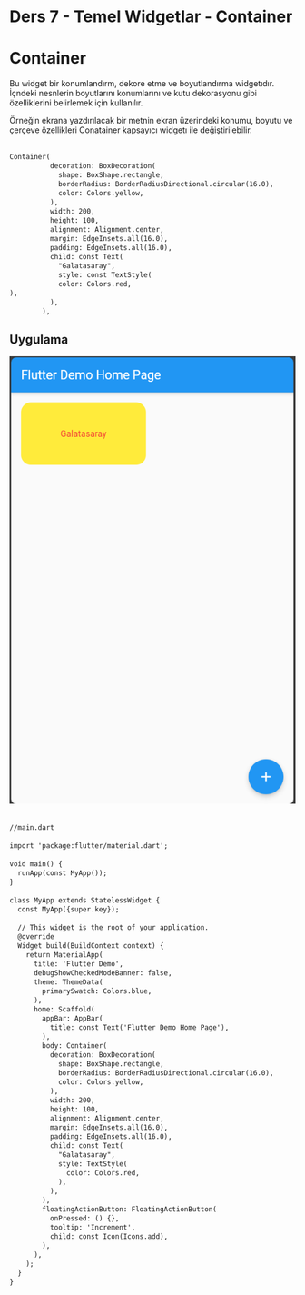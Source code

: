 # Ders 7 - Temel Widgetlar - Container

# Container

Bu widget bir konumlandırm, dekore etme ve boyutlandırma widgetıdır. İçndeki nesnlerin boyutlarını konumlarını ve kutu dekorasyonu gibi özelliklerini belirlemek için kullanılır.

Örneğin ekrana yazdırılacak bir metnin ekran üzerindeki konumu, boyutu ve çerçeve özellikleri Conatainer kapsayıcı widgetı ile değiştirilebilir.

````

Container(
          decoration: BoxDecoration(
            shape: BoxShape.rectangle,
            borderRadius: BorderRadiusDirectional.circular(16.0),
            color: Colors.yellow,
          ),
          width: 200,
          height: 100,
          alignment: Alignment.center,
          margin: EdgeInsets.all(16.0),
          padding: EdgeInsets.all(16.0),
          child: const Text(
            "Galatasaray",
            style: const TextStyle(
            color: Colors.red,
),
          ),
        ),

````


## Uygulama

![Screenshot](images/Container.png)


````

//main.dart

import 'package:flutter/material.dart';

void main() {
  runApp(const MyApp());
}

class MyApp extends StatelessWidget {
  const MyApp({super.key});

  // This widget is the root of your application.
  @override
  Widget build(BuildContext context) {
    return MaterialApp(
      title: 'Flutter Demo',
      debugShowCheckedModeBanner: false,
      theme: ThemeData(
        primarySwatch: Colors.blue,
      ),
      home: Scaffold(
        appBar: AppBar(
          title: const Text('Flutter Demo Home Page'),
        ),
        body: Container(
          decoration: BoxDecoration(
            shape: BoxShape.rectangle,
            borderRadius: BorderRadiusDirectional.circular(16.0),
            color: Colors.yellow,
          ),
          width: 200,
          height: 100,
          alignment: Alignment.center,
          margin: EdgeInsets.all(16.0),
          padding: EdgeInsets.all(16.0),
          child: const Text(
            "Galatasaray",
            style: TextStyle(
              color: Colors.red,
            ),
          ),
        ),
        floatingActionButton: FloatingActionButton(
          onPressed: () {},
          tooltip: 'Increment',
          child: const Icon(Icons.add),
        ),
      ),
    );
  }
}


````


